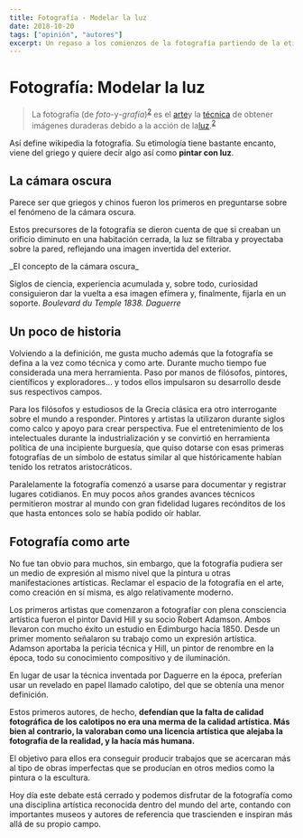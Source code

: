 ```yaml
---
title: Fotografía - Modelar la luz
date: 2018-10-20
tags: ["opinión", "autores"]
excerpt: Un repaso a los comienzos de la fotografía partiendo de la etimología del propio término.
---
```


# Fotografía: Modelar la luz

<blockquote>La fotografía (de <i>foto-</i>y<i>-grafía</i>)<sup id="cite_ref-RAE_2-0" class="reference separada"><a href="https://es.wikipedia.org/wiki/Fotograf%C3%ADa#cite_note-RAE-2">2</a></sup> es el <a title="Arte" href="https://es.wikipedia.org/wiki/Arte#Disciplinas_art.C3.ADsticas">arte</a>y la <a title="Técnica" href="https://es.wikipedia.org/wiki/T%C3%A9cnica">técnica</a> de obtener imágenes duraderas debido a la acción de la<a title="Luz" href="https://es.wikipedia.org/wiki/Luz">luz</a>.<sup id="cite_ref-RAE_2-1" class="reference separada"><a href="https://es.wikipedia.org/wiki/Fotograf%C3%ADa#cite_note-RAE-2">2</a></sup></blockquote>

Así define wikipedia la fotografía. Su etimología tiene bastante encanto, viene del griego y quiere decir algo así como **pintar con luz**.

## La cámara oscura

Parece ser que griegos y chinos fueron los primeros en preguntarse sobre el fenómeno de la cámara oscura.

Estos precursores de la fotografía se dieron cuenta de que si creaban un orificio diminuto en una habitación cerrada, la luz se filtraba y proyectaba sobre la pared, reflejando una imagen invertida del exterior.

<Photo name="camara_oscura.jpg" alt="Dibujo que muestra cómo funcionaban las primeras cámaras oscuras" />
_El concepto de la cámara oscura_

Siglos de ciencia, experiencia acumulada y, sobre todo, curiosidad consiguieron dar la vuelta a esa imagen efímera y, finalmente, fijarla en un soporte.
<Photo name="boulevard_du_temple_by_daguerre.jpg" alt="La primera fotografía realizada" />
_Boulevard du Temple 1838. Daguerre_

## Un poco de historia

Volviendo a la definición, me gusta mucho además que la fotografía se defina a la vez como técnica y como arte. Durante mucho tiempo fue considerada una mera herramienta. Paso por manos de filósofos, pintores, científicos y exploradores… y todos ellos impulsaron su desarrollo desde sus respectivos campos.

Para los filósofos y estudiosos de la Grecia clásica era otro interrogante sobre el mundo a responder. Pintores y artistas la utilizaron durante siglos como calco y apoyo para crear perspectiva. Fue el entretenimiento de los intelectuales durante la industrialización y se convirtió en herramienta política de una incipiente burguesía, que quiso dotarse con esas primeras fotografías de un símbolo de estatus similar al que históricamente habían tenido los retratos aristocráticos.

<div class="flex">
  <Photo class="w-1/4" name="primeras_fotografias_1.jpg" alt="Retrato de un grupo de mujeres burguesas" />
  <Photo class="w-1/4" name="primeras_fotografias_2.jpg" alt="Retrato familiar" />
  <Photo class="w-1/4" name="primeras_fotografias_3.jpg" alt="Retrato de un mago" />
  <Photo class="w-1/4" name="primeras_fotografias_4.jpg" alt="Retrato teatralizado de un grupo de mujeres" />
</div>

Paralelamente la fotografía comenzó a usarse para documentar y registrar lugares cotidianos. En muy pocos años grandes avances técnicos permitieron mostrar al mundo con gran fidelidad lugares recónditos de los que hasta entonces solo se había podido oír hablar.

<div class="flex flex-wrap justify-center">
  <Photo name="canaletto_fogli.jpg" alt="Retrato de un mago" />
  <Photo name="piramides_por_le_gray.jpg" alt="Panorámica de las pirámides de egipto" />
</div>

## Fotografía como arte

No fue tan obvio para muchos, sin embargo, que la fotografía pudiera ser un medio de expresión al mismo nivel que la pintura u otras manifestaciones artísticas. Reclamar el espacio de la fotografía en el arte, como creación en sí misma, es algo relativamente moderno.

Los primeros artistas que comenzaron a fotografíar con plena consciencia artística fueron el pintor David Hill y su socio Robert Adamson. Ambos llevaron con mucho éxito un estudio en Edimburgo hacia 1850. Desde un primer momento señalaron su trabajo como un expresión artística. Adamson aportaba la pericia técnica y Hill, un pintor de renombre en la época, todo su conocimiento compositivo y de iluminación.

En lugar de usar la técnica inventada por Daguerre en la época, preferían usar un revelado en papel llamado calotipo, del que se obtenía una menor definición.

Estos primeros autores, de hecho, **defendían que la falta de calidad fotográfica de los calotipos no era una merma de la calidad artística. Más bien al contrario, la valoraban como una licencia artística que alejaba la fotografía de la realidad, y la hacía más humana.**

El objetivo para ellos era conseguir producir trabajos que se acercaran más al tipo de obras imperfectas que se producían en otros medios como la pintura o la escultura.

Hoy día este debate está cerrado y podemos disfrutar de la fotografía como una disciplina artística reconocida dentro del mundo del arte, contando con importantes museos y autores de referencia que trascienden e inspiran más allá de su propio campo.
